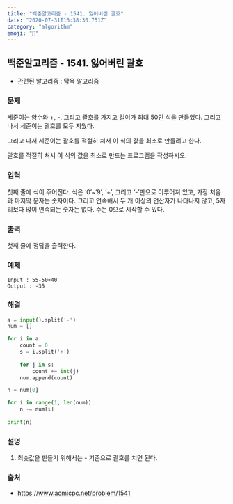 ```yaml
---
title: "백준알고리즘 - 1541. 잃어버린 괄호"
date: "2020-07-31T16:38:30.751Z"
category: "algorithm"
emoji: "💫"
---
```


## 백준알고리즘 - 1541. 잃어버린 괄호

- 관련된 알고리즘 : 탐욕 알고리즘

### 문제

세준이는 양수와 +, -, 그리고 괄호를 가지고 길이가 최대 50인 식을 만들었다. 그리고 나서 세준이는 괄호를 모두 지웠다.

그리고 나서 세준이는 괄호를 적절히 쳐서 이 식의 값을 최소로 만들려고 한다.

괄호를 적절히 쳐서 이 식의 값을 최소로 만드는 프로그램을 작성하시오.

### 입력

첫째 줄에 식이 주어진다. 식은 ‘0’~‘9’, ‘+’, 그리고 ‘-’만으로 이루어져 있고, 가장 처음과 마지막 문자는 숫자이다. 그리고 연속해서 두 개 이상의 연산자가 나타나지 않고, 5자리보다 많이 연속되는 숫자는 없다. 수는 0으로 시작할 수 있다.

### 출력

첫째 줄에 정답을 출력한다.

### 예제

```
Input : 55-50+40
Output : -35
```

### 해결 

```python
a = input().split('-')
num = []

for i in a:
    count = 0
    s = i.split('+')
    
    for j in s:
        count += int(j)
    num.append(count)

n = num[0]

for i in range(1, len(num)):
    n -= num[i]
    
print(n)
```

### 설명

1. 최솟값을 만들기 위해서는 - 기준으로 괄호를 치면 된다.

### 출처

- https://www.acmicpc.net/problem/1541
